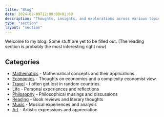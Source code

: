 ```yaml
---
title: "Blog"
date: 2024-02-09T12:00:00+01:00
description: "Thoughts, insights, and explorations across various topics"
type: "section"
layout: "section"
---
```


Welcome to my blog. Some stuff are yet to be filled out. (The reading section is probably the most interesting right now)

## Categories

- [Mathematics](/blog/maths/) - Mathematical concepts and their applications
- [Economics](/blog/economics/) - Thoughts on economics and a complexity economist view.
- [Travel](/blog/travel/) - I often get lost in random countries.
- [Life](/blog/life/) - Personal experiences and reflections
- [Philosophy](/blog/philosophy/) - Philosophical musings and discussions
- [Reading](/blog/reading/) - Book reviews and literary thoughts
- [Music](/blog/music/) - Musical experiences and analysis
- [Art](/blog/art/) - Artistic expressions and appreciation

